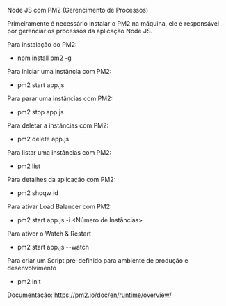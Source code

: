 Node JS com PM2 (Gerencimento de Processos)

Primeiramente é necessário instalar o PM2 na máquina, ele é responsável por gerenciar os processos da aplicação Node JS.

Para instalação do PM2:
- npm install pm2 -g

Para iniciar uma instância com PM2:
- pm2 start app.js

Para parar uma instâncias com PM2:
- pm2 stop app.js

Para deletar a instâncias com PM2:
- pm2 delete app.js

Para listar uma instâncias com PM2:
- pm2 list

Para detalhes da aplicação com PM2:
 - pm2 shoqw id

Para ativar Load Balancer com PM2:
- pm2 start app.js -i <Número de Instâncias>

Para ativer o Watch & Restart 
- pm2 start app.js --watch

Para criar um Script pré-definido para ambiente de produção e desenvolvimento
- pm2 init

Documentação: https://pm2.io/doc/en/runtime/overview/